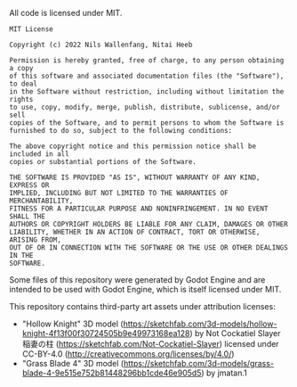 All code is licensed under MIT.



```
MIT License

Copyright (c) 2022 Nils Wallenfang, Nitai Heeb

Permission is hereby granted, free of charge, to any person obtaining a copy
of this software and associated documentation files (the "Software"), to deal
in the Software without restriction, including without limitation the rights
to use, copy, modify, merge, publish, distribute, sublicense, and/or sell
copies of the Software, and to permit persons to whom the Software is
furnished to do so, subject to the following conditions:

The above copyright notice and this permission notice shall be included in all
copies or substantial portions of the Software.

THE SOFTWARE IS PROVIDED "AS IS", WITHOUT WARRANTY OF ANY KIND, EXPRESS OR
IMPLIED, INCLUDING BUT NOT LIMITED TO THE WARRANTIES OF MERCHANTABILITY,
FITNESS FOR A PARTICULAR PURPOSE AND NONINFRINGEMENT. IN NO EVENT SHALL THE
AUTHORS OR COPYRIGHT HOLDERS BE LIABLE FOR ANY CLAIM, DAMAGES OR OTHER
LIABILITY, WHETHER IN AN ACTION OF CONTRACT, TORT OR OTHERWISE, ARISING FROM,
OUT OF OR IN CONNECTION WITH THE SOFTWARE OR THE USE OR OTHER DEALINGS IN THE
SOFTWARE.
```

Some files of this repository were generated by Godot Engine and are intended to be used with Godot Engine, which is itself licensed under MIT.

This repository contains third-party art assets under attribution licenses:
- "Hollow Knight" 3D model (https://sketchfab.com/3d-models/hollow-knight-4f13f00f30724505b9e49973168ea128) by Not Cockatiel Slayer 稲妻の柱 (https://sketchfab.com/Not-Cockatiel-Slayer) licensed under CC-BY-4.0 (http://creativecommons.org/licenses/by/4.0/)
- "Grass Blade 4" 3D model (https://sketchfab.com/3d-models/grass-blade-4-9e515e752b81448296bb1cde46e905d5) by jmatan.1
